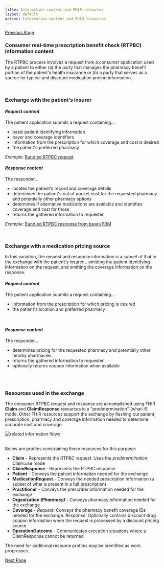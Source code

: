 ```yaml
---
title: Information content and FHIR resources
layout: default
active: Information content and FHIR resources
---
```


[Previous Page](Use_cases.html)

### Consumer real-time prescription benefit check (RTPBC) information content
The RTPBC process involves a request from a consumer application used by a patient to either (a) the party that manages the pharmacy benefit portion of the patient's health insurance or (b) a party that serves as a source for typical and discount medication pricing information. 

<br>

### Exchange with the patient's insurer
#### *Request content*
The patient application submits a request containing...
* basic patient identifying information
* payer and coverage identifiers
* information from the prescription for which coverage and cost is desired
* the patient's preferred pharmacy

*Example:* <a href="Bundle-rtpbc-bundle-request-03.html">Bundled RTPBC request</a>


#### *Response content*
The responder... 
* locates the patient's record and coverage details
* determines the patient's out of pocket cost for the requested pharmacy and potentially other pharmacy options
* determines if alternative medications are available and identifies coverage and cost for those
* returns the gathered information to requester

*Example:* <a href="Bundle-rtpbc-bundle-response-03.html">Bundled RTPBC response from payer/PBM</a>

<br>

### Exchange with a medication pricing source
In this variation, the request and response information is a subset of that in the exchange with the patient's insurer... omitting the patient identifying information on the request, and omitting the coverage information on the response. 
#### *Request content*
The patient application submits a request containing...
* information from the prescription for which pricing is desired
* the patient's location and preferred pharmacy
<br>

#### *Response content*
The responder... 
* determines pricing for the requested pharmacy and potentially other nearby pharmacies
* returns the gathered information to requester
* optionally returns coupon information when available

<br>
<br>


### Resources used in the exchange
The consumer RTPBC request and response are accomplished using FHIR **Claim** and **ClaimResponse** resources in a "predetermination" (what-if) mode. Other FHIR resources support the exchange by fleshing out patient, prescription, pharmacy and coverage information needed to determine accurate cost and coverage.


<div><img src="https://www.frankmckinney.com/carin-rtpbc/high-level-rtpbc-fhir-resource-mapping.png" alt="related information flows"></div>

<br/>

Below are profiles constraining those resources for this purpose:

* **Claim** - Represents the RTPBC request. Uses the *predetermination* Claim.use mode  
* **ClaimResponse** - Represents the RTPBC response
* **Patient** - Conveys the patient information needed for the exchange
* **MedicationRequest** - Conveys the needed prescription information (a subset of what is present in a full prescription)
* **Practitioner** - Conveys the prescriber information needed for the exchange
* **Organization *(Pharmacy)*** - Conveys pharmacy information needed for the exchange 
* **Coverage** - *Request:* Conveys the pharmacy benefit coverage IDs needed for the exchange. *Response:* Optionally contains discount drug coupon information when the request is processed by a discount pricing source 
* **OperationOutcome** - Communicates exception situations where a ClaimResponse cannot be returned 

The need for additional resource profiles may be identified as work progresses.


[Next Page](Submission_method.html)